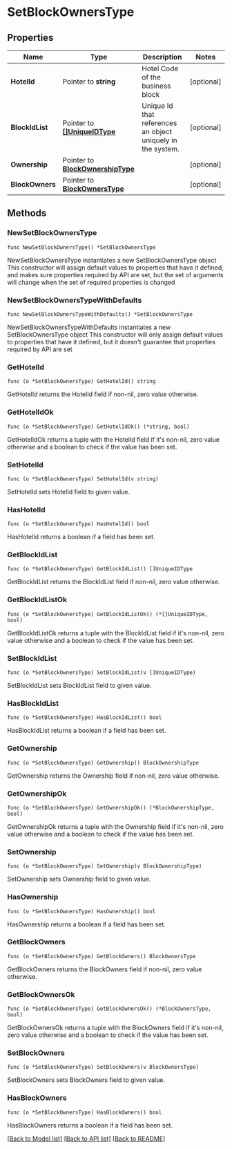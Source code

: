 # SetBlockOwnersType

## Properties

Name | Type | Description | Notes
------------ | ------------- | ------------- | -------------
**HotelId** | Pointer to **string** | Hotel Code of the business block | [optional] 
**BlockIdList** | Pointer to [**[]UniqueIDType**](UniqueIDType.md) | Unique Id that references an object uniquely in the system. | [optional] 
**Ownership** | Pointer to [**BlockOwnershipType**](BlockOwnershipType.md) |  | [optional] 
**BlockOwners** | Pointer to [**BlockOwnersType**](BlockOwnersType.md) |  | [optional] 

## Methods

### NewSetBlockOwnersType

`func NewSetBlockOwnersType() *SetBlockOwnersType`

NewSetBlockOwnersType instantiates a new SetBlockOwnersType object
This constructor will assign default values to properties that have it defined,
and makes sure properties required by API are set, but the set of arguments
will change when the set of required properties is changed

### NewSetBlockOwnersTypeWithDefaults

`func NewSetBlockOwnersTypeWithDefaults() *SetBlockOwnersType`

NewSetBlockOwnersTypeWithDefaults instantiates a new SetBlockOwnersType object
This constructor will only assign default values to properties that have it defined,
but it doesn't guarantee that properties required by API are set

### GetHotelId

`func (o *SetBlockOwnersType) GetHotelId() string`

GetHotelId returns the HotelId field if non-nil, zero value otherwise.

### GetHotelIdOk

`func (o *SetBlockOwnersType) GetHotelIdOk() (*string, bool)`

GetHotelIdOk returns a tuple with the HotelId field if it's non-nil, zero value otherwise
and a boolean to check if the value has been set.

### SetHotelId

`func (o *SetBlockOwnersType) SetHotelId(v string)`

SetHotelId sets HotelId field to given value.

### HasHotelId

`func (o *SetBlockOwnersType) HasHotelId() bool`

HasHotelId returns a boolean if a field has been set.

### GetBlockIdList

`func (o *SetBlockOwnersType) GetBlockIdList() []UniqueIDType`

GetBlockIdList returns the BlockIdList field if non-nil, zero value otherwise.

### GetBlockIdListOk

`func (o *SetBlockOwnersType) GetBlockIdListOk() (*[]UniqueIDType, bool)`

GetBlockIdListOk returns a tuple with the BlockIdList field if it's non-nil, zero value otherwise
and a boolean to check if the value has been set.

### SetBlockIdList

`func (o *SetBlockOwnersType) SetBlockIdList(v []UniqueIDType)`

SetBlockIdList sets BlockIdList field to given value.

### HasBlockIdList

`func (o *SetBlockOwnersType) HasBlockIdList() bool`

HasBlockIdList returns a boolean if a field has been set.

### GetOwnership

`func (o *SetBlockOwnersType) GetOwnership() BlockOwnershipType`

GetOwnership returns the Ownership field if non-nil, zero value otherwise.

### GetOwnershipOk

`func (o *SetBlockOwnersType) GetOwnershipOk() (*BlockOwnershipType, bool)`

GetOwnershipOk returns a tuple with the Ownership field if it's non-nil, zero value otherwise
and a boolean to check if the value has been set.

### SetOwnership

`func (o *SetBlockOwnersType) SetOwnership(v BlockOwnershipType)`

SetOwnership sets Ownership field to given value.

### HasOwnership

`func (o *SetBlockOwnersType) HasOwnership() bool`

HasOwnership returns a boolean if a field has been set.

### GetBlockOwners

`func (o *SetBlockOwnersType) GetBlockOwners() BlockOwnersType`

GetBlockOwners returns the BlockOwners field if non-nil, zero value otherwise.

### GetBlockOwnersOk

`func (o *SetBlockOwnersType) GetBlockOwnersOk() (*BlockOwnersType, bool)`

GetBlockOwnersOk returns a tuple with the BlockOwners field if it's non-nil, zero value otherwise
and a boolean to check if the value has been set.

### SetBlockOwners

`func (o *SetBlockOwnersType) SetBlockOwners(v BlockOwnersType)`

SetBlockOwners sets BlockOwners field to given value.

### HasBlockOwners

`func (o *SetBlockOwnersType) HasBlockOwners() bool`

HasBlockOwners returns a boolean if a field has been set.


[[Back to Model list]](../README.md#documentation-for-models) [[Back to API list]](../README.md#documentation-for-api-endpoints) [[Back to README]](../README.md)


